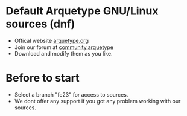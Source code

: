 Default Arquetype GNU/Linux sources (dnf)
======================================================
 
 - Offical website [arquetype.org](https://arquetype.org)
 - Join our forum at [community.arquetype](https://arquetype.org/forums/) 
 - Download and modify them as you like.

Before to start
===============
 - Select a branch "fc23" for access to sources.
 - We dont offer any support if you got any problem working with our sources.
